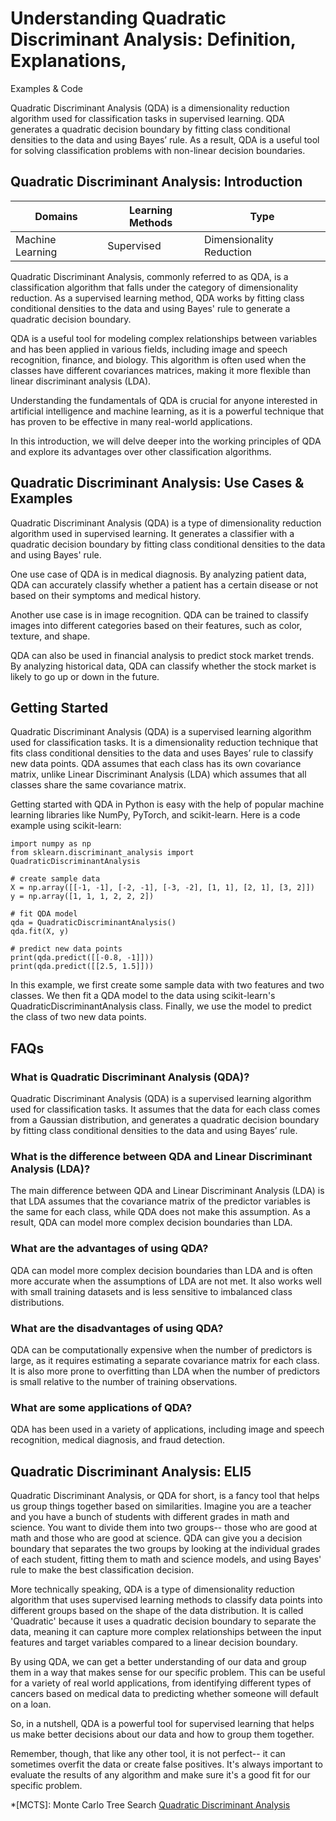 # Understanding Quadratic Discriminant Analysis: Definition, Explanations,
Examples & Code

Quadratic Discriminant Analysis (QDA) is a dimensionality reduction algorithm
used for classification tasks in supervised learning. QDA generates a
quadratic decision boundary by fitting class conditional densities to the data
and using Bayes’ rule. As a result, QDA is a useful tool for solving
classification problems with non-linear decision boundaries.

## Quadratic Discriminant Analysis: Introduction

Domains | Learning Methods | Type  
---|---|---  
Machine Learning | Supervised | Dimensionality Reduction  
  
Quadratic Discriminant Analysis, commonly referred to as QDA, is a
classification algorithm that falls under the category of dimensionality
reduction. As a supervised learning method, QDA works by fitting class
conditional densities to the data and using Bayes' rule to generate a
quadratic decision boundary.

QDA is a useful tool for modeling complex relationships between variables and
has been applied in various fields, including image and speech recognition,
finance, and biology. This algorithm is often used when the classes have
different covariances matrices, making it more flexible than linear
discriminant analysis (LDA).

Understanding the fundamentals of QDA is crucial for anyone interested in
artificial intelligence and machine learning, as it is a powerful technique
that has proven to be effective in many real-world applications.

In this introduction, we will delve deeper into the working principles of QDA
and explore its advantages over other classification algorithms.

## Quadratic Discriminant Analysis: Use Cases & Examples

Quadratic Discriminant Analysis (QDA) is a type of dimensionality reduction
algorithm used in supervised learning. It generates a classifier with a
quadratic decision boundary by fitting class conditional densities to the data
and using Bayes' rule.

One use case of QDA is in medical diagnosis. By analyzing patient data, QDA
can accurately classify whether a patient has a certain disease or not based
on their symptoms and medical history.

Another use case is in image recognition. QDA can be trained to classify
images into different categories based on their features, such as color,
texture, and shape.

QDA can also be used in financial analysis to predict stock market trends. By
analyzing historical data, QDA can classify whether the stock market is likely
to go up or down in the future.

## Getting Started

Quadratic Discriminant Analysis (QDA) is a supervised learning algorithm used
for classification tasks. It is a dimensionality reduction technique that fits
class conditional densities to the data and uses Bayes’ rule to classify new
data points. QDA assumes that each class has its own covariance matrix, unlike
Linear Discriminant Analysis (LDA) which assumes that all classes share the
same covariance matrix.

Getting started with QDA in Python is easy with the help of popular machine
learning libraries like NumPy, PyTorch, and scikit-learn. Here is a code
example using scikit-learn:

    
    
    
    import numpy as np
    from sklearn.discriminant_analysis import QuadraticDiscriminantAnalysis
    
    # create sample data
    X = np.array([[-1, -1], [-2, -1], [-3, -2], [1, 1], [2, 1], [3, 2]])
    y = np.array([1, 1, 1, 2, 2, 2])
    
    # fit QDA model
    qda = QuadraticDiscriminantAnalysis()
    qda.fit(X, y)
    
    # predict new data points
    print(qda.predict([[-0.8, -1]]))
    print(qda.predict([[2.5, 1.5]]))
    
    

In this example, we first create some sample data with two features and two
classes. We then fit a QDA model to the data using scikit-learn's
QuadraticDiscriminantAnalysis class. Finally, we use the model to predict the
class of two new data points.

## FAQs

### What is Quadratic Discriminant Analysis (QDA)?

Quadratic Discriminant Analysis (QDA) is a supervised learning algorithm used
for classification tasks. It assumes that the data for each class comes from a
Gaussian distribution, and generates a quadratic decision boundary by fitting
class conditional densities to the data and using Bayes’ rule.

### What is the difference between QDA and Linear Discriminant Analysis (LDA)?

The main difference between QDA and Linear Discriminant Analysis (LDA) is that
LDA assumes that the covariance matrix of the predictor variables is the same
for each class, while QDA does not make this assumption. As a result, QDA can
model more complex decision boundaries than LDA.

### What are the advantages of using QDA?

QDA can model more complex decision boundaries than LDA and is often more
accurate when the assumptions of LDA are not met. It also works well with
small training datasets and is less sensitive to imbalanced class
distributions.

### What are the disadvantages of using QDA?

QDA can be computationally expensive when the number of predictors is large,
as it requires estimating a separate covariance matrix for each class. It is
also more prone to overfitting than LDA when the number of predictors is small
relative to the number of training observations.

### What are some applications of QDA?

QDA has been used in a variety of applications, including image and speech
recognition, medical diagnosis, and fraud detection.

## Quadratic Discriminant Analysis: ELI5

Quadratic Discriminant Analysis, or QDA for short, is a fancy tool that helps
us group things together based on similarities. Imagine you are a teacher and
you have a bunch of students with different grades in math and science. You
want to divide them into two groups-- those who are good at math and those who
are good at science. QDA can give you a decision boundary that separates the
two groups by looking at the individual grades of each student, fitting them
to math and science models, and using Bayes' rule to make the best
classification decision.

More technically speaking, QDA is a type of dimensionality reduction algorithm
that uses supervised learning methods to classify data points into different
groups based on the shape of the data distribution. It is called 'Quadratic'
because it uses a quadratic decision boundary to separate the data, meaning it
can capture more complex relationships between the input features and target
variables compared to a linear decision boundary.

By using QDA, we can get a better understanding of our data and group them in
a way that makes sense for our specific problem. This can be useful for a
variety of real world applications, from identifying different types of
cancers based on medical data to predicting whether someone will default on a
loan.

So, in a nutshell, QDA is a powerful tool for supervised learning that helps
us make better decisions about our data and how to group them together.

Remember, though, that like any other tool, it is not perfect-- it can
sometimes overfit the data or create false positives. It's always important to
evaluate the results of any algorithm and make sure it's a good fit for our
specific problem.

  *[MCTS]: Monte Carlo Tree Search
[Quadratic Discriminant Analysis](https://serp.ai/quadratic-discriminant-analysis/)
